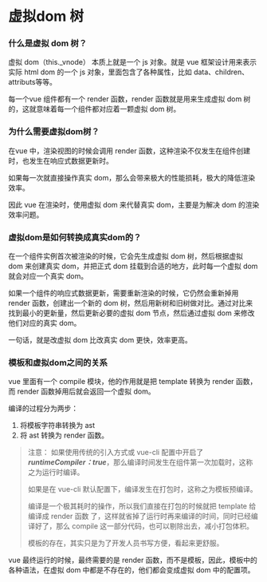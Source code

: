 # 虚拟dom 树

### 什么是虚拟 dom 树？

虚拟 dom（this._vnode） 本质上就是一个 js 对象。就是 vue 框架设计用来表示实际 html dom 的一个 js 对象，里面包含了各种属性，比如 data、children、attributs等等。

每一个vue 组件都有一个 render 函数，render 函数就是用来生成虚拟 dom 树的，这就意味着每一个组件都对应着一颗虚拟 dom 树。

### 为什么需要虚拟dom树？

在vue 中，渲染视图的时候会调用 render 函数，这种渲染不仅发生在组件创建时，也发生在响应式数据更新时。

如果每一次就直接操作真实 dom，那么会带来极大的性能损耗，极大的降低渲染效率。

因此 vue 在渲染时，使用虚拟 dom 来代替真实 dom，主要是为解决 dom 的渲染效率问题。

### 虚拟dom是如何转换成真实dom的？

在一个组件实例首次被渲染的时候，它会先生成虚拟 dom 树，然后根据虚拟 dom 来创建真实 dom，并把正式 dom 挂载到合适的地方，此时每一个虚拟 dom 就会对应一个真实 dom。

如果一个组件的响应式数据更新，需要重新渲染的时候，它仍然会重新掉用 render 函数，创建出一个新的 dom 树，然后用新树和旧树做对比。通过对比来找到最小的更新量，然后更新必要的虚拟 dom 节点，然后通过虚拟 dom 来修改他们对应的真实 dom。

一句话，就是改虚拟 dom 比改真实 dom 更快，效率更高。

### 模板和虚拟dom之间的关系

vue 里面有一个 compile 模块，他的作用就是把 template 转换为 render 函数，而 render 函数掉用后就会返回一个虚拟 dom。

编译的过程分为两步：

1. 将模板字符串转换为 ast
2. 将 ast 转换为 render 函数。

> 注意： 如果使用传统的引入方式或 vue-cli 配置中开启了 **_runtimeCompiler：true_**，那么编译时间发生在组件第一次加载时，这称之为运行时编译。
>
> 如果是在 vue-cli 默认配置下，编译发生在打包时，这称之为模板预编译。
>
> 编译是一个极其耗时的操作，所以我们直接在打包的时候就把 template 给编译成 render 函数 了，这样就省掉了运行时再来编译的时间，同时已经编译好了，那么 compile 这一部分代码，也可以剔除出去，减小打包体积。
>
> 模板的存在，其实只是为了开发人员书写方便，看起来更舒服。

vue 最终运行的时候，最终需要的是 render 函数，而不是模板，因此，模板中的各种语法，在虚拟 dom 中都是不存在的，他们都会变成虚拟 dom 中的配置项。